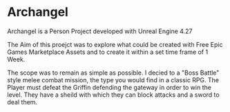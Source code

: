 # Archangel

Archangel is a Person Project developed with Unreal Engine 4.27

The Aim of this proejct was to explore what could be created with Free Epic Games Marketplace Assets 
and to create it within a set time frame of 1 Week.

The scope was to remain as simple as possible. I decied to a "Boss Battle" style melee combat mission, the type you would find in a classic RPG.
The Player must defeat the Griffin defending the gateway in order to win the level. They have a sheild with which they can block attacks and a sword to deal them. 

